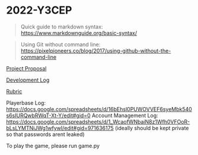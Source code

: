 # 2022-Y3CEP
> Quick guide to markdown syntax: https://www.markdownguide.org/basic-syntax/

> Using Git without command line: https://pixelpioneers.co/blog/2017/using-github-without-the-command-line

[Project Proposal](proposal.md)

[Development Log](devlog.md)

[Rubric](rubric.log)


Playerbase Log: https://docs.google.com/spreadsheets/d/16bEhsl0PUWOVVEF6syeMbk540s6sIURQwbRWqT-Xt-Y/edit#gid=0
Account Management Log: https://docs.google.com/spreadsheets/d/1_WcaofWNbaiN8z1Wfh0VFOoR-bLsLYMTNiJWg1wfywI/edit#gid=971636175 (ideally should be kept private so that passwords arent leaked)


To play the game, please run game.py 